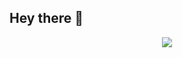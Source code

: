 ## Hey there 👋

<div align="center"> <img src="https://go-skill-icons.vercel.app/api/icons?i=mint,helix,postgres,linux,bash,git,docker"/> </div>

